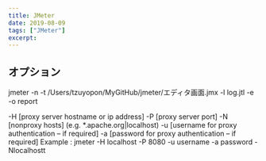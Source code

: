```yaml
---
title: JMeter
date: 2019-08-09
tags: ["JMeter"]
excerpt: 
---
```




## オプション
jmeter -n -t /Users/tzuyopon/MyGitHub/jmeter/エディタ画面.jmx -l log.jtl  -e -o report




-H [proxy server hostname or ip address]
-P [proxy server port]
-N [nonproxy hosts] (e.g. *.apache.org|localhost)
-u [username for proxy authentication – if required]
-a [password for proxy authentication – if required]
Example : 
jmeter -H localhost -P 8080 -u username -a password -Nlocalhostt
